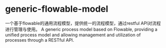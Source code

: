 # generic-flowable-model
一个基于flowable的通用流程模型，提供统一的流程模型，通过restful API对流程进行管理与使用。
A generic process model based on Flowable, providing a unified process model and allowing management and utilization of processes through a RESTful API.
